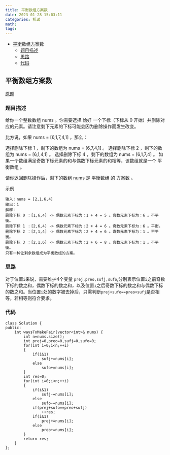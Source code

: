 ```yaml
---
title: 平衡数组方案数
date: 2023-01-28 15:03:11
categories: 机试
math:
tags:
---
```

<!-- TOC -->

- [平衡数组方案数](#平衡数组方案数)
    - [题目描述](#题目描述)
    - [思路](#思路)
    - [代码](#代码)

<!-- /TOC -->
## 平衡数组方案数
[原题](https://leetcode.cn/problems/ways-to-make-a-fair-array/description/)
### 题目描述
给你一个整数数组 nums 。你需要选择 恰好 一个下标（下标从 0 开始）并删除对应的元素。请注意剩下元素的下标可能会因为删除操作而发生改变。

比方说，如果 nums = [6,1,7,4,1] ，那么：

选择删除下标 1 ，剩下的数组为 nums = [6,7,4,1] 。
选择删除下标 2 ，剩下的数组为 nums = [6,1,4,1] 。
选择删除下标 4 ，剩下的数组为 nums = [6,1,7,4] 。
如果一个数组满足奇数下标元素的和与偶数下标元素的和相等，该数组就是一个 平衡数组 。

请你返回删除操作后，剩下的数组 nums 是 平衡数组 的 方案数 。

示例
```
输入：nums = [2,1,6,4]
输出：1
解释：
删除下标 0 ：[1,6,4] -> 偶数元素下标为：1 + 4 = 5 。奇数元素下标为：6 。不平衡。
删除下标 1 ：[2,6,4] -> 偶数元素下标为：2 + 4 = 6 。奇数元素下标为：6 。平衡。
删除下标 2 ：[2,1,4] -> 偶数元素下标为：2 + 4 = 6 。奇数元素下标为：1 。不平衡。
删除下标 3 ：[2,1,6] -> 偶数元素下标为：2 + 6 = 8 。奇数元素下标为：1 。不平衡。
只有一种让剩余数组成为平衡数组的方案。
```
### 思路
对于位置`i`来说，需要维护4个变量 `prej,preo,sufj,sufo`,分别表示位置`i`之前奇数下标的数之和，偶数下标的数之和，以及位置`i`之后奇数下标的数之和与偶数下标的数之和。当位置`i`处的数字被去掉后，只需判断`prej+sufo==preo+sufj`是否相等，若相等则符合要求。
### 代码
```
class Solution {
public:
    int waysToMakeFair(vector<int>& nums) {
        int n=nums.size();
        int prej=0,preo=0,sufj=0,sufo=0;
        for(int i=0;i<n;++i)
        {
            if(i&1)
                sufj+=nums[i];
            else
                sufo+=nums[i];
        }
        int res=0;
        for(int i=0;i<n;++i)
        {
            if(i&1)
                sufj-=nums[i];
            else
                sufo-=nums[i];
            if(prej+sufo==preo+sufj)
                ++res;
            if(i&1)
                prej+=nums[i];
            else
                preo+=nums[i];
        }
        return res;
    }
};
```
